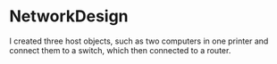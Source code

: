 # NetworkDesign
I created three host objects, such as two computers in one printer and connect them to a switch, which then connected to a router.
